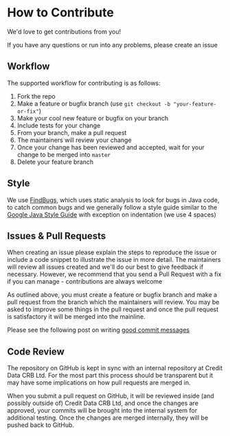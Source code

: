 # How to Contribute

We'd love to get contributions from you!

If you have any questions or run into any problems, please create an issue

## Workflow

The supported workflow for contributing is as follows:

1.  Fork the repo
1.  Make a feature or bugfix branch (use `git checkout -b "your-feature-or-fix"`)
1.  Make your cool new feature or bugfix on your branch
1.  Include tests for your change
1.  From your branch, make a pull request 
1.  The maintainers will review your change 
1.  Once your change has been reviewed and accepted, wait for your change to be merged into `master`
1.  Delete your feature branch

## Style

We use [FindBugs][findbugs], which uses static analysis to look for bugs 
in Java code, to catch common bugs and we generally follow a style guide 
similar to the [Google Java Style Guide][style] with exception on 
indentation (we use 4 spaces)

## Issues & Pull Requests

When creating an issue please explain the steps to reproduce
the issue or include a code snippet to illustrate the issue in more
detail. The maintainers will review all issues created and we'll do
our best to give feedback if necessary. However, we recommend that you send
a Pull Request with a fix if you can manage - contributions are always welcome

As outlined above, you must create a feature or bugfix branch and make a 
pull request from the branch which the maintainers will review.
You may be asked to improve some things in the pull request and once the
pull request is satisfactory it will be merged into the mainline.

Please see the following post on writing [good commit messages](https://chris.beams.io/posts/git-commit/)

## Code Review

The repository on GitHub is kept in sync with an internal repository at
Credit Data CRB Ltd. For the most part this process should be transparent 
but it may have some implications on how pull requests are merged in.

When you submit a pull request on GitHub, it will be reviewed
inside (and possibly outside of) Credit Data CRB Ltd, and once the changes are
approved, your commits will be brought into the internal system for additional
testing. Once the changes are merged internally, they will be pushed back to
GitHub.

[findbugs]: http://findbugs.sourceforge.net/
[style]: https://google.github.io/styleguide/javaguide.html